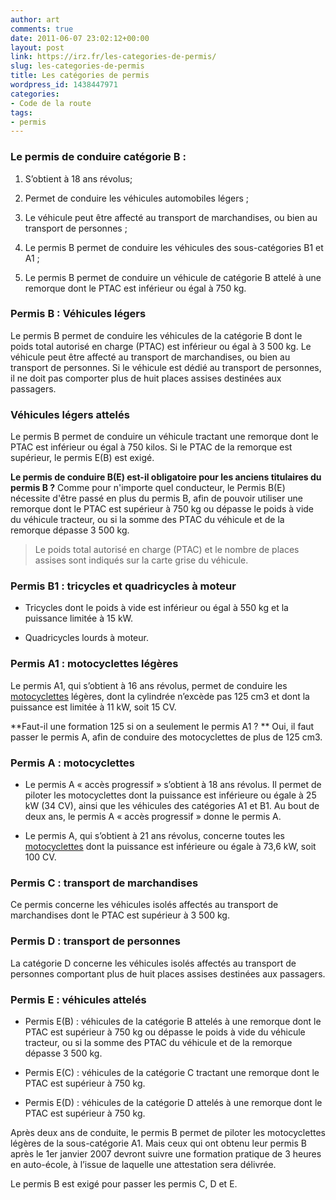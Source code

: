 ```yaml
---
author: art
comments: true
date: 2011-06-07 23:02:12+00:00
layout: post
link: https://irz.fr/les-categories-de-permis/
slug: les-categories-de-permis
title: Les catégories de permis
wordpress_id: 1438447971
categories:
- Code de la route
tags:
- permis
---
```


### Le permis de conduire catégorie B :





	
  1. S’obtient à 18 ans révolus;

	
  2. Permet de conduire les véhicules automobiles légers ;

	
  3. Le véhicule peut être affecté au transport de marchandises, ou bien au transport de personnes ;

	
  4. Le permis B permet de conduire les véhicules des sous-catégories B1 et A1 ;

	
  5. Le permis B permet de conduire un véhicule de catégorie B attelé à une remorque dont le PTAC est inférieur ou égal à 750 kg.




### Permis B : Véhicules légers


Le permis B permet de conduire les véhicules de la catégorie B dont le poids total autorisé en charge (PTAC) est inférieur ou égal à 3 500 kg. Le véhicule peut être affecté au transport de marchandises, ou bien au transport de personnes. Si le véhicule est dédié au transport de personnes, il ne doit pas comporter plus de huit places assises destinées aux passagers.


### Véhicules légers attelés


Le permis B permet de conduire un véhicule tractant une remorque dont le PTAC est inférieur ou égal à 750 kilos. Si le PTAC de la remorque est supérieur, le permis E(B) est exigé.

**Le permis de conduire B(E) est-il obligatoire pour les anciens titulaires du permis B ?**
Comme pour n'importe quel conducteur, le Permis B(E) nécessite d'être passé en plus du permis B, afin de pouvoir utiliser une remorque dont le PTAC est supérieur à 750 kg ou dépasse le poids à vide du véhicule tracteur, ou si la somme des PTAC du véhicule et de la remorque dépasse 3 500 kg.



<blockquote>Le poids total autorisé en charge (PTAC) et le nombre de places assises sont indiqués sur la carte grise du véhicule.</blockquote>




### Permis B1 : tricycles et quadricycles à moteur





	
  * Tricycles dont le poids à vide est inférieur ou égal à 550 kg et la puissance limitée à 15 kW.

	
  * Quadricycles lourds à moteur.




### Permis A1 : motocyclettes légères


Le permis A1, qui s’obtient à 16 ans révolus, permet de conduire les [motocyclettes](http://irz.fr/motocyclette-cyclomoteur/) légères, dont la cylindrée n’excède pas 125 cm3 et dont la puissance est limitée à 11 kW, soit 15 CV.

**Faut-il une formation 125 si on a seulement le permis A1 ? **
Oui, il faut passer le permis A, afin de conduire des motocyclettes de plus de 125 cm3.



### Permis A : motocyclettes





	
  * Le permis A « accès progressif » s’obtient à 18 ans révolus. Il permet de piloter les motocyclettes dont la puissance est inférieure ou égale à 25 kW (34 CV), ainsi que les véhicules des catégories A1 et B1. Au bout de deux ans, le permis A « accès progressif » donne le permis A.

	
  * Le permis A, qui s’obtient à 21 ans révolus, concerne toutes les [motocyclettes](http://irz.fr/motocyclette-cyclomoteur/) dont la puissance est inférieure ou égale à 73,6 kW, soit 100 CV.




### Permis C : transport de marchandises


Ce permis concerne les véhicules isolés affectés au transport de marchandises dont le PTAC est supérieur à 3 500 kg.




### Permis D : transport de personnes


La catégorie D concerne les véhicules isolés affectés au transport de personnes comportant plus de huit places assises destinées aux passagers.


### Permis	E	:	véhicules	attelés





	
  * Permis E(B) : véhicules de la catégorie B attelés à une remorque dont le PTAC est supérieur à 750 kg ou dépasse le poids à vide du véhicule tracteur, ou si la somme des PTAC du véhicule et de la remorque dépasse 3 500 kg.

	
  * Permis E(C) : véhicules de la catégorie C tractant une remorque dont le PTAC est supérieur à 750 kg.

	
  * Permis E(D) : véhicules de la catégorie D attelés à une remorque dont le PTAC est supérieur à 750 kg.


Après deux ans de conduite, le permis B permet de piloter les motocyclettes légères de la sous-catégorie A1. Mais ceux qui ont obtenu leur permis B après le 1er janvier 2007 devront suivre une formation pratique de 3 heures en auto-école, à l’issue de laquelle une attestation sera délivrée.

Le permis B est exigé pour passer les permis C, D et E.
